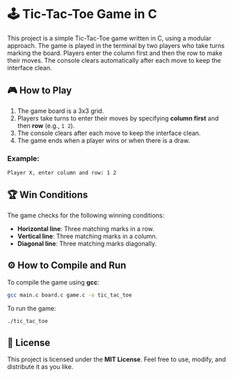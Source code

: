 # 🕹️ Tic-Tac-Toe Game in C

This project is a simple Tic-Tac-Toe game written in C, using a modular approach. The game is played in the terminal by two players who take turns marking the board. Players enter the column first and then the row to make their moves. The console clears automatically after each move to keep the interface clean.

## 🎮 How to Play

1. The game board is a 3x3 grid.
2. Players take turns to enter their moves by specifying **column first** and then **row** (e.g., `1 2`).
3. The console clears after each move to keep the interface clean.
4. The game ends when a player wins or when there is a draw.

### Example:
```
Player X, enter column and row: 1 2
```

## 🏆 Win Conditions

The game checks for the following winning conditions:

- **Horizontal line**: Three matching marks in a row.
- **Vertical line**: Three matching marks in a column.
- **Diagonal line**: Three matching marks diagonally.

## ⚙️ How to Compile and Run

To compile the game using **gcc**:

```bash
gcc main.c board.c game.c -o tic_tac_toe
```

To run the game:

```bash
./tic_tac_toe
```

## 📄 License

This project is licensed under the **MIT License**. Feel free to use, modify, and distribute it as you like.

